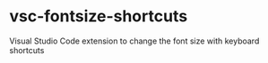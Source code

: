 # vsc-fontsize-shortcuts
Visual Studio Code extension to change the font size with keyboard shortcuts
